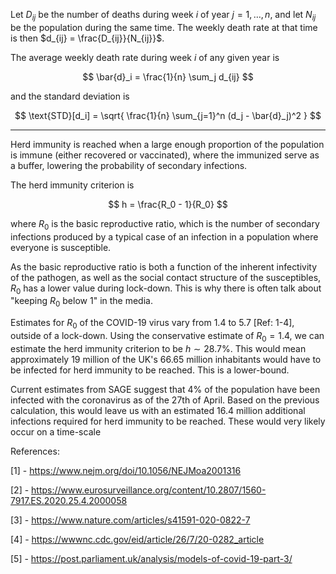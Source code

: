 Let $D_{ij}$ be the number of deaths during week $i$ of year $j = 1, \dots, n$, and let $N_{ij}$ be the population during the same time. The weekly death rate at that time is then $d_{ij} = \frac{D_{ij}}{N_{ij}}$.

The average weekly death rate during week $i$ of any given year is

$$
\bar{d}_i = \frac{1}{n} \sum_j d_{ij}
$$

and the standard deviation is

$$
\text{STD}[d_i] = \sqrt{ \frac{1}{n} \sum_{j=1}^n (d_j - \bar{d}_j)^2 }
$$

---

Herd immunity is reached when a large enough proportion of the population is immune (either recovered or vaccinated), where the immunized serve as a buffer, lowering the probability of secondary infections.

The herd immunity criterion is

$$
h = \frac{R_0 - 1}{R_0}
$$

where $R_0$ is the basic reproductive ratio, which is the number of secondary infections produced by a typical case of an infection in a population where everyone is susceptible.

As the basic reproductive ratio is both a function of the inherent infectivity of the pathogen, as well as the social contact structure of the susceptibles, $R_0$ has a lower value during lock-down. This is why there is often talk about "keeping $R_0$ below $1$" in the media.

Estimates for $R_0$ of the COVID-19 virus vary from $1.4$ to $5.7$ [Ref: 1-4], outside of a lock-down. Using the conservative estimate of $R_0 = 1.4$, we can estimate the herd immunity criterion to be $h \sim 28.7\%$. This would mean approximately $19$ million of the UK's $66.65$ million inhabitants would have to be infected for herd immunity to be reached. This is a lower-bound.

Current estimates from SAGE suggest that $4\%$ of the population have been infected with the coronavirus as of the 27th of April. Based on the previous calculation, this would leave us with an estimated $16.4$ million additional infections required for herd immunity to be reached. These would very likely occur on a time-scale 

References:

[1] - https://www.nejm.org/doi/10.1056/NEJMoa2001316

[2] - https://www.eurosurveillance.org/content/10.2807/1560-7917.ES.2020.25.4.2000058

[3] - https://www.nature.com/articles/s41591-020-0822-7

[4] - https://wwwnc.cdc.gov/eid/article/26/7/20-0282_article

[5] - https://post.parliament.uk/analysis/models-of-covid-19-part-3/
<!--stackedit_data:
eyJoaXN0b3J5IjpbMTg4NzgzODkyMCwtMjMyMjQ4OTMyLDgyOD
E4NjMxMV19
-->